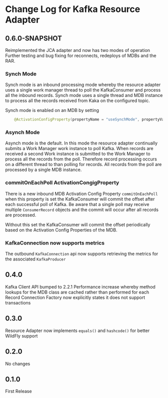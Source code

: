# Change Log for Kafka Resource Adapter

## 0.6.0-SNAPSHOT

Reimplemented the JCA adapter and now has two modes of operation
Further testing and bug fixing for reconnects, redeploys of MDBs and the RAR.

### Synch Mode
Synch mode is an inbound processing mode whereby the resource adapter uses a single work manager thread
to poll the KafkaConsumer and process all the inbound records. Synch mode uses a single thread and MDB instance
to process all the records received from Kaka on the configured topic.

Synch mode is enabled on an MDB by setting
```java
    @ActivationConfigProperty(propertyName = "useSynchMode", propertyValue = "true")
```

### Asynch Mode
Asynch mode is the default. In this mode the resource adapter continually submits a Work Manager
work instance to poll Kafka. When records are received a second Work instance is submitted to the 
Work Manager to process all the records from the poll. Therefore record processing occurs on a different thread to 
than polling for records. All records from the poll are processed by a single MDB instance.

### commitOnEachPoll ActivationCongigProperty

There is a new inbound MDB Activation Config Property `commitOnEachPoll` when this property is set
the KafkaConsumer will commit the offset after each successful poll of Kafka. Be aware that a single poll may receive multiple
`ConsumerRecord` objects and the commit will occur after all records are processed.

Without this set the KafkaConsumer will commit the offset periodically based on the Activation Config Properties of the MDB.

### KafkaConnection now supports metrics

The outbound `KafkaConnection` api now supports retrieving the metrics for the associated `KafkaProducer`

## 0.4.0

Kafka Client API bumped to 2.2.1
Performance increase whereby method lookups for the MDB class are cached rather than performed for each Record
Connection Factory now explicitly states it does not support transactions

## 0.3.0

Resource Adapter now implements `equals()` and `hashcode()` for better WildFly support

## 0.2.0

No changes

## 0.1.0

First Release

